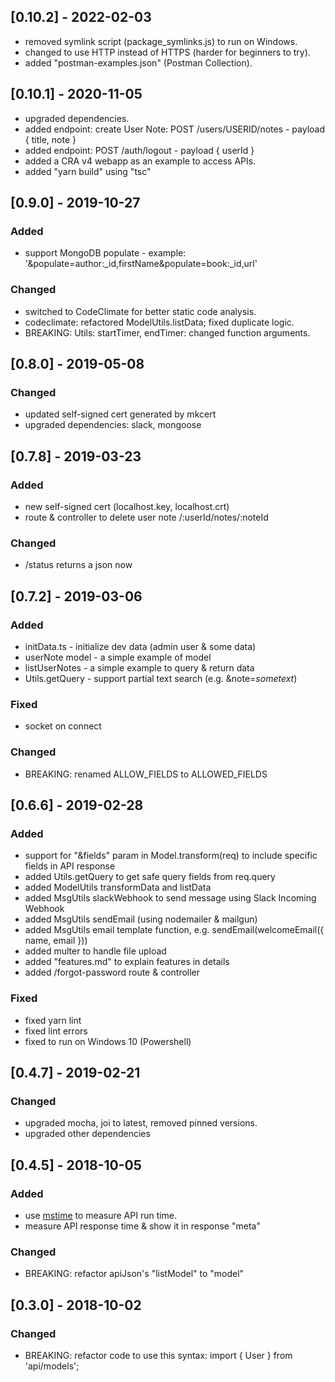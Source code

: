 ## [0.10.2] - 2022-02-03
- removed symlink script (package_symlinks.js) to run on Windows.
- changed to use HTTP instead of HTTPS (harder for beginners to try).
- added "postman-examples.json" (Postman Collection).

## [0.10.1] - 2020-11-05
- upgraded dependencies.
- added endpoint: create User Note: POST /users/USERID/notes - payload { title, note }
- added endpoint: POST /auth/logout - payload { userId }
- added a CRA v4 webapp as an example to access APIs.
- added "yarn build" using "tsc"

## [0.9.0] - 2019-10-27

### Added
- support MongoDB populate - example: '&populate=author:_id,firstName&populate=book:_id,url'
### Changed
- switched to CodeClimate for better static code analysis.
- codeclimate: refactored ModelUtils.listData; fixed duplicate logic.
- BREAKING: Utils: startTimer, endTimer: changed function arguments.

## [0.8.0] - 2019-05-08

### Changed
- updated self-signed cert generated by mkcert
- upgraded dependencies: slack, mongoose

## [0.7.8] - 2019-03-23

### Added
- new self-signed cert (localhost.key, localhost.crt)
- route & controller to delete user note /:userId/notes/:noteId
### Changed
- /status returns a json now

## [0.7.2] - 2019-03-06

### Added
- initData.ts - initialize dev data (admin user & some data)
- userNote model - a simple example of model
- listUserNotes - a simple example to query & return data
- Utils.getQuery - support partial text search (e.g. &note=*sometext*)
### Fixed
- socket on connect
### Changed
- BREAKING: renamed ALLOW_FIELDS to ALLOWED_FIELDS

## [0.6.6] - 2019-02-28

### Added
- support for "&fields" param in Model.transform(req) to include specific fields in API response
- added Utils.getQuery to get safe query fields from req.query
- added ModelUtils transformData and listData
- added MsgUtils slackWebhook to send message using Slack Incoming Webhook
- added MsgUtils sendEmail (using nodemailer & mailgun)
- added MsgUtils email template function, e.g. sendEmail(welcomeEmail({ name, email }))
- added multer to handle file upload
- added "features.md" to explain features in details
- added /forgot-password route & controller
### Fixed
- fixed yarn lint
- fixed lint errors
- fixed to run on Windows 10 (Powershell)

## [0.4.7] - 2019-02-21

### Changed
- upgraded mocha, joi to latest, removed pinned versions.
- upgraded other dependencies

## [0.4.5] - 2018-10-05

### Added
- use [mstime](https://github.com/ngduc/mstime) to measure API run time.
- measure API response time & show it in response "meta"
### Changed
- BREAKING: refactor apiJson's "listModel" to "model"

## [0.3.0] - 2018-10-02

### Changed
- BREAKING: refactor code to use this syntax: import { User } from 'api/models';
